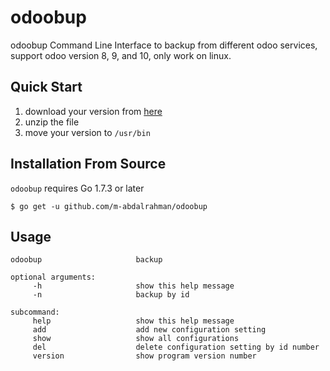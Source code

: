 # odoobup 

odoobup Command Line Interface to backup from different odoo services, support odoo version 8, 9, and 10, only work on linux.

## Quick Start

 1. download your version from [here](https://github.com/m-abdalrahman/odoobup/releases/tag/v1.0.0-beta2)
 2. unzip the file
 3. move your version to `/usr/bin`

## Installation From Source
`odoobup` requires Go 1.7.3 or later
```
$ go get -u github.com/m-abdalrahman/odoobup
```	

## Usage
```
odoobup                     backup 

optional arguments:
     -h                     show this help message
     -n                     backup by id

subcommand:
     help                   show this help message
     add                    add new configuration setting
     show                   show all configurations
     del                    delete configuration setting by id number
     version                show program version number	
```
